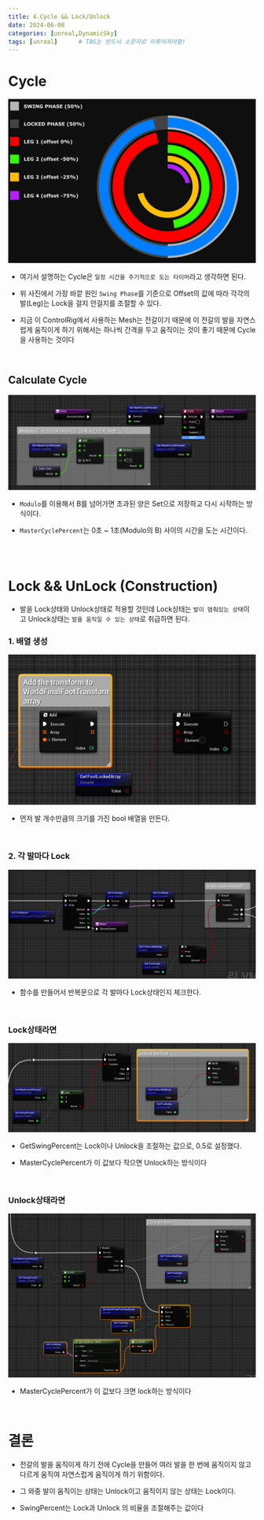 ```yaml
---
title: 4.Cycle && Lock/Unlock
date: 2024-06-08
categories: [unreal,DynamicSky]
tags: [unreal]		# TAG는 반드시 소문자로 이루어져야함!
---
```



# **Cycle**

<center><img src="./../../../assets/img/Unreal/ControlRig/CycleAndLockUnlock/Cycle.png"></center>

* 여기서 설명하는 Cycle은 `일정 시간을 주기적으로 도는 타이머`라고 생각하면 된다.

* 위 사진에서 가장 바깥 원인 `Swing Phase`를 기준으로 Offset의 값에 따라 각각의 발(Leg)는 Lock을 걸지 안걸지를 조절할 수 있다.

* 지금 이 ControlRig에서 사용하는 Mesh는 전갈이기 때문에 이 전갈의 발을 자연스럽게 움직이게 하기 위해서는 하나씩 간격을 두고 움직이는 것이 좋기 때문에 Cycle을 사용하는 것이다

<br>

## Calculate Cycle

<center><img src="./../../../assets/img/Unreal/ControlRig/CycleAndLockUnlock/CalculateCycle.png"></center>


* `Modulo`를 이용해서 B를 넘어가면 초과된 양은 Set으로 저장하고 다시 시작하는 방식이다.

* `MasterCyclePercent`는 0초 ~ 1초(Modulo의 B) 사이의 시간을 도는 시간이다.

<br><br>

# **Lock && UnLock** (Construction)

* 발을 Lock상태와 Unlock상태로 적용할 것인데 Lock상태는 `발이 멈춰있는 상태`이고 Unlock상태는 `발을 움직일 수 있는 상태`로 취급하면 된다.

### 1. 배열 생성

<center><img src="./../../../assets/img/Unreal/ControlRig/CycleAndLockUnlock/1.CreateFootLockedArray.png"></center>

* 먼저 발 개수만큼의 크기를 가진 bool 배열을 만든다.

<br>

### **2. 각 발마다 Lock**

<center><img src="./../../../assets/img/Unreal/ControlRig/CycleAndLockUnlock/2.IsFootLocked.png"></center>

* 함수를 만들어서 반복문으로 각 발마다 Lock상태인지 체크한다.

<br>

### **Lock상태라면**

<center><img src="./../../../assets/img/Unreal/ControlRig/CycleAndLockUnlock/3.Lock.png"></center>

* GetSwingPercent는 Lock이나 Unlock을 조절하는 값으로, 0.5로 설정했다.

* MasterCyclePercent가 이 값보다 작으면 Unlock하는 방식이다

<br>

### **Unlock상태라면**

<center><img src="./../../../assets/img/Unreal/ControlRig/CycleAndLockUnlock/4.UnLock.png"></center>

* MasterCyclePercent가 이 값보다 크면 lock하는 방식이다

<br>

# 결론

* 전갈의 발을 움직이게 하기 전에 Cycle을 만들어 여러 발을 한 번에 움직이지 않고 다르게 움직여 자연스럽게 움직이게 하기 위함이다.

* 그 와중 발이 움직이는 상태는 Unlock이고 움직이지 않는 상태는 Lock이다.

* SwingPercent는 Lock과 Unlock 의 비율을 조절해주는 값이다